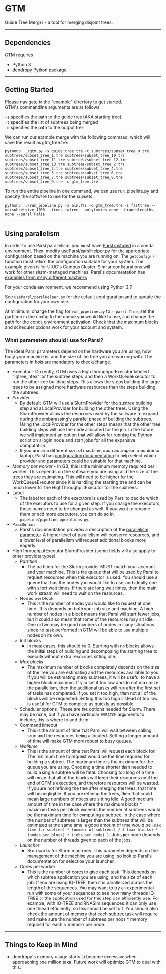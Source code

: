 # GTM
Guide Tree Merger - a tool for merging disjoint trees.

- - - -

## Dependencies
GTM requires
* Python 3
* dendropy Python package

- - - -

## Getting Started

Please navigate to the "example" directory to get started.\
GTM's commandline arguments are as follows:  

`-s` specifies the path to the guide tree (AKA starting tree)\
`-t` specifies the list of subtrees being merged\
`-o` specifies the path to the output tree

We can run our example merge with the following command, which will save the result as gtm\_tree.tre:

`python3 ../gtm.py -s guide_tree.tre -t subtrees/subset_tree_0.tre subtrees/subset_tree_1.tre subtrees/subset_tree_10.tre subtrees/subset_tree_11.tre subtrees/subset_tree_12.tre subtrees/subset_tree_13.tre subtrees/subset_tree_2.tre subtrees/subset_tree_3.tre subtrees/subset_tree_4.tre subtrees/subset_tree_5.tre subtrees/subset_tree_6.tre subtrees/subset_tree_7.tre subtrees/subset_tree_8.tre subtrees/subset_tree_9.tre -o gtm_tree.tre`

To run the entire pipeline in one command, we can use run\_pipeline.py and specify the software to use for the subsets.

`python3 ../run_pipeline.py -a aln.fas -o gtm_tree.tre -s fasttree --maxsubsetsize 1000 --trees iqtree --polytomies none --branchlengths none --parsl False`
- - - -

## Using parallelism

In order to use Parsl parallelism, you must have [Parsl installed](https://parsl.readthedocs.io/en/stable/quickstart.html) in a conda environment. Then, modify useParsl/parslHelper.py for the appropriate configuration based on the machine you are running on. The `getConfig()` function must return the configuration suitable for your system. The example given is for UIUC's Campus Cluster. Similar configurations will work for other slurm-managed machines. Parsl's documentation has [examples from many different machines](https://parsl.readthedocs.io/en/stable/userguide/configuring.html)

For your conda environment, we recommend using Python 3.7.

See `useParsl/parslHelper.py` for the default configuration and to update the configuration for your own use.

At minimum, change the flag for `run_pipeline.py` to `--parsl True`, set the partition in the config to the queue you would like to use, and change the path for the conda environment activation. Check that the maximum blocks and scheduler options work for your account and system.

### What parameters should I use for Parsl?

The ideal Parsl parameters depend on the hardware you are using, how busy your machine is, and the size of the tree you are working with. The parameters in _bold_ are mandatory to check/change.

- Executor
        - Currently, GTM uses a HighThroughputExecutor labeled "iqtree_htex" for the subtree steps, and then a WorkQueueExecutor to run the other tree building steps. This allows the steps building the large trees to be assigned more hardware resources than the steps building the subtrees.
- _Provider_
	- By default, GTM will use a SlurmProvider for the subtree building step and a LocalProvider for building the other trees. Using the SlurmProvider allows the resources used by the software to expand during the embarassingly parallel phase of building the subtrees. Using the LocalProvider for the other steps means that the other tree building steps will use the node allocated for the job. In the future, we will implement an option that will allow for running the Python script on a login node and start jobs for all the expensive computation.
	- If you are on a different sort of machine, such as a aprun machine or laptop, Parsl has [configuration documentation](https://parsl.readthedocs.io/en/stable/userguide/configuring.html) to help select which provider and parameters could be suitable for that machine.
- _Memory per worker_
		- In GB, this is the minimum memory required per worker. This depends on the software you are using and the size of the trees they are estimating. This will need to be higher for the WorkQueueExecutor since it is handling the starting tree and can be much lower for the HighThroughputExecutor for the subtrees. 
- Label
	- The label for each of the executors is used by Parsl to decide which of the executors to use for a given step. If you change the executors, these names need to be changed as well. If you want to rename them or add more executors, you can do so in `pipeline/pipeline_operations.py`.
- Parallelism
	- Parsl's documentation provides a description of the [parallelism parameter](https://parsl.readthedocs.io/en/stable/userguide/execution.html?highlight=executors#parallelism). A higher level of parallelism will conserve resources, and a lower level of parallelism will request additional blocks more eagerly.
- HighThroughputExecutor SlurmProvider (some fields will also apply to other provider types)
	- _Partition_
		- The partition for the Slurm provider MUST match your account and your machine. This is the queue that will be used by Parsl to request resources when this executor is used. You should use a queue that has the nodes you would like to use, and ideally one with short wait times. If there are long wait times, then the main work stream will need to wait on the resources.
	- Nodes per block
		- This is the number of nodes you would like to request at one time. This depends on both your job size and machine. A high number of nodes in a block means that Parsl will start fewer jobs, but it could also mean that some of the resources may sit idle. One or two may be good numbers of nodes in many situations since no task performed in GTM will be able to use multiple nodes on its own.
	- Init blocks
		- In most cases, this should be 0. Starting with no blocks allows the initial steps of building and decomposing the starting tree to execute without extra resources sitting idle.
	- _Max blocks_
		- The maximum number of blocks completely depends on the size of the tree you are estimating and the resources available to you. If you will be estimating many subtrees, it will be useful to have a higher block maximum. If you set it too low and do not maximize the parallelism, then the additional tasks will run after the first set of tasks has completed. If you set it too high, then not all of the blocks will be requested. Setting this too high instead of too low is useful for GTM to complete as quickly as possible.
	- Scheduler options
		-These are the options needed for Slurm. There may be none, but if you have particular `#SBATCH` arguments to include, this is where to add them.
	- Command timeout
		- This is the amount of time that Parsl will wait between calling srun and the resources being allocated. Setting a longer amount of time will make GTM more robust to busy queues.
	- _Walltime_
		- This is the amount of time that Parsl wil request each block for. The minimum time to request would be the time required for building a subtree. The maximum time is the maximum for the queue you are using. Choosing a time shorter than needed to build a single subtree will be fatal. Choosing too long of a time will mean that all of the blocks will keep their resources until the end of GTM's execution, and therefore resources will be wasted. If you are not refining the tree after merging the trees, that time will be negligible. If you are refining the trees, then that could mean large numbers of nodes are sitting idle. A good medium amount of time in the case where the maximum blocks * maximum tasks per block exceeds the number of subtrees would be the maximum time for computing a subtree. In the case where the number of subtrees is larger than the subtrees that will be estimated at the same time, a good amount of time would be `(max time for subtree) * (number of subtrees) / ( (max blocks) * (nodes per block) * (jobs per node) )`. Jobs per node depends on the number of threads given to each of the jobs.
	- _Launcher_
		- Srun works for Slurm machines. This parameter depends on the management of the machine you are using, so look to Parsl's documentation for selection your launcher.
	- Cores per worker
		- This is the number of cores to give each task. This depends on which subtree application you are using, and the size of each job. If you are using IQ-TREE, then it is parallelized across the length of the sequences. You may want to try an experimental run with some of your sequences to see how many threads IQ-TREE or the application used for this step can efficiently use. For example, with IQ-TREE and RNASim sequences, it can only use one thread efficiently, so this should be set to 1. You should also check the amount of memory that each subtree task will require and make sure the number of subtrees per node * memory required for each < memory per node.

- - - -

## Things to Keep in Mind

* dendropy's memory usage starts to become excessive when approaching one million taxa. Future work will optimize GTM to deal with this.
